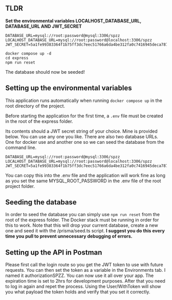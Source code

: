## TLDR
**Set the environmental variables LOCALHOST_DATABASE_URL, DATABASE_URL AND JWT_SECRET**

```
DATABASE_URL=mysql://root:password@mysql:3306/spzz
LOCALHOST_DATABASE_URL=mysql://root:password@localhost:3306/spzz
JWT_SECRET=5a1fe99383364f1b75ff3dc7eec51766a6da4be312fa0c7416945deca787bed7
```

```
docker compose up -d
cd express
npm run reset
```

The database should now be seeded!

## Setting up the environmental variables

This application runs automatically when running
```docker compose up``` in the root directory of the project.

Before starting the application for the first time, a ```.env``` file must be created in the root of the express folder.

Its contents should a JWT secret string of your choice. Mine is provided below. You can use any one you like. There are also two database URLs. One for docker use and another one so we can seed the database from the command line.
```
DATABASE_URL=mysql://root:password@mysql:3306/spzz
LOCALHOST_DATABASE_URL=mysql://root:password@localhost:3306/spzz
JWT_SECRET=5a1fe99383364f1b75ff3dc7eec51766a6da4be312fa0c7416945deca787bed7
```

You can copy this into the .env file and the application will work fine as long as you set the same MYSQL_ROOT_PASSWORD in the .env file of the root project folder.

## Seeding the database
In order to seed the database you can simply use ```npm run reset``` from the root of the express folder. The Docker stack must be running in order for this to work. Note that this will drop your current database, create a new one and seed it with the /prisma/seed.ts script. **I suggest you do this every time you pull to prevent unnecessary debugging of errors.**

## Setting up the API in Postman
Please first call the login route so you get the JWT token to use with future requests. You can then set the token as a variable in the Environments tab. I named it authorizationSPZZ. You can now use it all over your app. The expiration time is set to 2hrs for development purposes. After that you need to log in again and repet the process. Using the User/WithToken will show you what payload the token holds and verify that you set it correctly.
